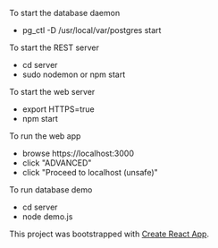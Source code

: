 To start the database daemon
- pg_ctl -D /usr/local/var/postgres start

To start the REST server
- cd server
- sudo nodemon
  or
  npm start

To start the web server
- export HTTPS=true
- npm start

To run the web app
- browse https://localhost:3000
- click "ADVANCED"
- click "Proceed to localhost (unsafe)"

To run database demo
- cd server
- node demo.js

This project was bootstrapped with
[Create React App](https://github.com/facebookincubator/create-react-app).
